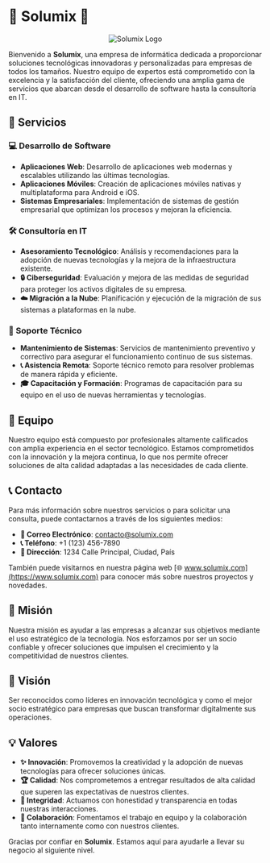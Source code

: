 # 🌟 Solumix 🌟

<p align="center">
  <img src="https://64.media.tumblr.com/924791f6b6198600438e5d760b436396/tumblr_olb0ik43pt1v5sy38o2_r1_500.jpg" alt="Solumix Logo">
</p>

Bienvenido a **Solumix**, una empresa de informática dedicada a proporcionar soluciones tecnológicas innovadoras y personalizadas para empresas de todos los tamaños. Nuestro equipo de expertos está comprometido con la excelencia y la satisfacción del cliente, ofreciendo una amplia gama de servicios que abarcan desde el desarrollo de software hasta la consultoría en IT.

## 🚀 Servicios

### 💻 Desarrollo de Software
- **Aplicaciones Web**: Desarrollo de aplicaciones web modernas y escalables utilizando las últimas tecnologías.
- **Aplicaciones Móviles**: Creación de aplicaciones móviles nativas y multiplataforma para Android e iOS.
- **Sistemas Empresariales**: Implementación de sistemas de gestión empresarial que optimizan los procesos y mejoran la eficiencia.

### 🛠️ Consultoría en IT
- **Asesoramiento Tecnológico**: Análisis y recomendaciones para la adopción de nuevas tecnologías y la mejora de la infraestructura existente.
- **🔒 Ciberseguridad**: Evaluación y mejora de las medidas de seguridad para proteger los activos digitales de su empresa.
- **☁️ Migración a la Nube**: Planificación y ejecución de la migración de sus sistemas a plataformas en la nube.

### 🔧 Soporte Técnico
- **Mantenimiento de Sistemas**: Servicios de mantenimiento preventivo y correctivo para asegurar el funcionamiento continuo de sus sistemas.
- **📞 Asistencia Remota**: Soporte técnico remoto para resolver problemas de manera rápida y eficiente.
- **🎓 Capacitación y Formación**: Programas de capacitación para su equipo en el uso de nuevas herramientas y tecnologías.

## 👥 Equipo

Nuestro equipo está compuesto por profesionales altamente calificados con amplia experiencia en el sector tecnológico. Estamos comprometidos con la innovación y la mejora continua, lo que nos permite ofrecer soluciones de alta calidad adaptadas a las necesidades de cada cliente.

## 📞 Contacto

Para más información sobre nuestros servicios o para solicitar una consulta, puede contactarnos a través de los siguientes medios:

- **📧 Correo Electrónico**: [contacto@solumix.com](mailto:contacto@solumix.com)
- **📞 Teléfono**: +1 (123) 456-7890
- **📍 Dirección**: 1234 Calle Principal, Ciudad, País

También puede visitarnos en nuestra página web [🌐 www.solumix.com](https://www.solumix.com) para conocer más sobre nuestros proyectos y novedades.

## 🎯 Misión

Nuestra misión es ayudar a las empresas a alcanzar sus objetivos mediante el uso estratégico de la tecnología. Nos esforzamos por ser un socio confiable y ofrecer soluciones que impulsen el crecimiento y la competitividad de nuestros clientes.

## 🌟 Visión

Ser reconocidos como líderes en innovación tecnológica y como el mejor socio estratégico para empresas que buscan transformar digitalmente sus operaciones.

## 💡 Valores

- **✨ Innovación**: Promovemos la creatividad y la adopción de nuevas tecnologías para ofrecer soluciones únicas.
- **🏆 Calidad**: Nos comprometemos a entregar resultados de alta calidad que superen las expectativas de nuestros clientes.
- **🤝 Integridad**: Actuamos con honestidad y transparencia en todas nuestras interacciones.
- **🤝 Colaboración**: Fomentamos el trabajo en equipo y la colaboración tanto internamente como con nuestros clientes.

Gracias por confiar en **Solumix**. Estamos aquí para ayudarle a llevar su negocio al siguiente nivel.
